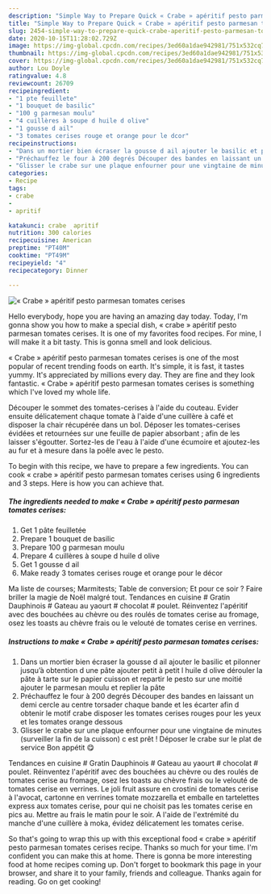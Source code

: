 ```yaml
---
description: "Simple Way to Prepare Quick « Crabe » apéritif pesto parmesan tomates cerises"
title: "Simple Way to Prepare Quick « Crabe » apéritif pesto parmesan tomates cerises"
slug: 2454-simple-way-to-prepare-quick-crabe-aperitif-pesto-parmesan-tomates-cerises
date: 2020-10-15T11:28:02.729Z
image: https://img-global.cpcdn.com/recipes/3ed60a1dae942981/751x532cq70/crabe-aperitif-pesto-parmesan-tomates-cerises-photo-principale-de-la-recette.jpg
thumbnail: https://img-global.cpcdn.com/recipes/3ed60a1dae942981/751x532cq70/crabe-aperitif-pesto-parmesan-tomates-cerises-photo-principale-de-la-recette.jpg
cover: https://img-global.cpcdn.com/recipes/3ed60a1dae942981/751x532cq70/crabe-aperitif-pesto-parmesan-tomates-cerises-photo-principale-de-la-recette.jpg
author: Lou Doyle
ratingvalue: 4.8
reviewcount: 26709
recipeingredient:
- "1 pte feuillete"
- "1 bouquet de basilic"
- "100 g parmesan moulu"
- "4 cuillères à soupe d huile d olive"
- "1 gousse d ail"
- "3 tomates cerises rouge et orange pour le dcor"
recipeinstructions:
- "Dans un mortier bien écraser la gousse d ail ajouter le basilic et pilonner jusqu’à obtention d une pâte ajouter petit à petit l huile d olive dérouler la pâte à tarte sur le papier cuisson et repartir le pesto sur une moitié ajouter le parmesan moulu et replier la pâte"
- "Préchauffez le four à 200 degrés Découper des bandes en laissant un demi cercle au centre torsader chaque bande et les écarter afin d obtenir le motif crabe disposer les tomates cerises rouges pour les yeux et les tomates orange dessous"
- "Glisser le crabe sur une plaque enfourner pour une vingtaine de minutes (surveiller la fin de la cuisson) c est prêt ! Déposer le crabe sur le plat de service Bon appétit 😋"
categories:
- Recipe
tags:
- crabe
- 
- apritif

katakunci: crabe  apritif 
nutrition: 300 calories
recipecuisine: American
preptime: "PT40M"
cooktime: "PT49M"
recipeyield: "4"
recipecategory: Dinner

---
```



![« Crabe » apéritif pesto parmesan tomates cerises](https://img-global.cpcdn.com/recipes/3ed60a1dae942981/751x532cq70/crabe-aperitif-pesto-parmesan-tomates-cerises-photo-principale-de-la-recette.jpg)

Hello everybody, hope you are having an amazing day today. Today, I'm gonna show you how to make a special dish, « crabe » apéritif pesto parmesan tomates cerises. It is one of my favorites food recipes. For mine, I will make it a bit tasty. This is gonna smell and look delicious.

« Crabe » apéritif pesto parmesan tomates cerises is one of the most popular of recent trending foods on earth. It's simple, it is fast, it tastes yummy. It's appreciated by millions every day. They are fine and they look fantastic. « Crabe » apéritif pesto parmesan tomates cerises is something which I've loved my whole life.

Découper le sommet des tomates-cerises à l&#39;aide du couteau. Evider ensuite délicatement chaque tomate à l&#39;aide d&#39;une cuillère à café et disposer la chair récupérée dans un bol. Déposer les tomates-cerises évidées et retournées sur une feuille de papier absorbant ; afin de les laisser s&#39;égoutter. Sortez-les de l&#39;eau à l&#39;aide d&#39;une écumoire et ajoutez-les au fur et à mesure dans la poêle avec le pesto.


To begin with this recipe, we have to prepare a few ingredients. You can cook « crabe » apéritif pesto parmesan tomates cerises using 6 ingredients and 3 steps. Here is how you can achieve that.

<!--inarticleads1-->

##### The ingredients needed to make « Crabe » apéritif pesto parmesan tomates cerises:

1. Get 1 pâte feuilletée
1. Prepare 1 bouquet de basilic
1. Prepare 100 g parmesan moulu
1. Prepare 4 cuillères à soupe d huile d olive
1. Get 1 gousse d ail
1. Make ready 3 tomates cerises rouge et orange pour le décor


Ma liste de courses; Marmitests; Table de conversion; Et pour ce soir ? Faire briller la magie de Noël malgré tout. Tendances en cuisine # Gratin Dauphinois # Gateau au yaourt # chocolat # poulet. Réinventez l&#39;apéritif avec des bouchées au chèvre ou des roulés de tomates cerise au fromage, osez les toasts au chèvre frais ou le velouté de tomates cerise en verrines. 

<!--inarticleads2-->

##### Instructions to make « Crabe » apéritif pesto parmesan tomates cerises:

1. Dans un mortier bien écraser la gousse d ail ajouter le basilic et pilonner jusqu’à obtention d une pâte ajouter petit à petit l huile d olive dérouler la pâte à tarte sur le papier cuisson et repartir le pesto sur une moitié ajouter le parmesan moulu et replier la pâte
1. Préchauffez le four à 200 degrés Découper des bandes en laissant un demi cercle au centre torsader chaque bande et les écarter afin d obtenir le motif crabe disposer les tomates cerises rouges pour les yeux et les tomates orange dessous
1. Glisser le crabe sur une plaque enfourner pour une vingtaine de minutes (surveiller la fin de la cuisson) c est prêt ! Déposer le crabe sur le plat de service Bon appétit 😋


Tendances en cuisine # Gratin Dauphinois # Gateau au yaourt # chocolat # poulet. Réinventez l&#39;apéritif avec des bouchées au chèvre ou des roulés de tomates cerise au fromage, osez les toasts au chèvre frais ou le velouté de tomates cerise en verrines. Le joli fruit assure en crostini de tomates cerise à l&#39;avocat, cartonne en verrines tomate mozzarella et emballe en tartelettes express aux tomates cerise, pour qui ne choisit pas les tomates cerise en pics au. Mettre au frais le matin pour le soir. A l&#39;aide de l&#39;extrémité du manche d&#39;une cuillère à moka, évidez délicatement les tomates cerise. 

So that's going to wrap this up with this exceptional food « crabe » apéritif pesto parmesan tomates cerises recipe. Thanks so much for your time. I'm confident you can make this at home. There is gonna be more interesting food at home recipes coming up. Don't forget to bookmark this page in your browser, and share it to your family, friends and colleague. Thanks again for reading. Go on get cooking!

